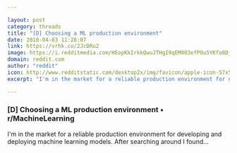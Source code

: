 ```yaml
---

layout: post
category: threads
title: "[D] Choosing a ML production environment"
date: 2018-04-03 11:28:07
link: https://vrhk.co/2JcDRu2
image: https://i.redditmedia.com/HEopKkIrkkQwuJTHgI9qEM0O3efPOu5YKfo8DjrxZzg.jpg?w=320&s=03578b38a50ab1ae669a1fdbe044d898
domain: reddit.com
author: "reddit"
icon: http://www.redditstatic.com/desktop2x/img/favicon/apple-icon-57x57.png
excerpt: "I'm in the market for a reliable production environment for developing and deploying machine learning models. After searching around I found..."

---
```


### [D] Choosing a ML production environment • r/MachineLearning

I'm in the market for a reliable production environment for developing and deploying machine learning models. After searching around I found...